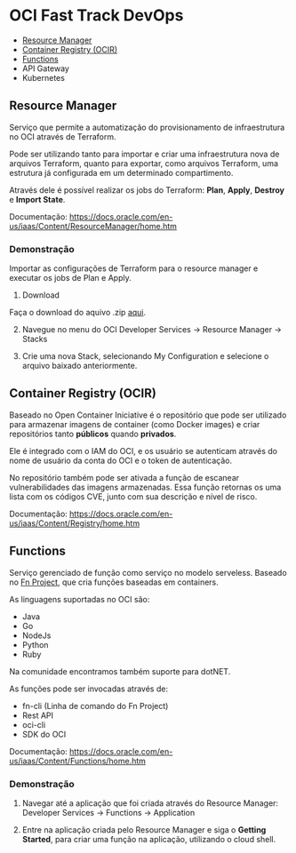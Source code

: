 # OCI Fast Track DevOps

- [Resource Manager](#Resource-Manager)
- [Container Registry (OCIR)](#container-registry-ocir)
- [Functions](#functions)
- API Gateway
- Kubernetes 

## Resource Manager

Serviço que permite a automatização do provisionamento de infraestrutura no OCI através de Terraform.

Pode ser utilizando tanto para importar e criar uma infraestrutura nova de arquivos Terraform, quanto para exportar, como arquivos Terraform, uma estrutura já configurada em um determinado compartimento.

Através dele é possível realizar os jobs do Terraform: **Plan**, **Apply**, **Destroy** e **Import State**.

Documentação: https://docs.oracle.com/en-us/iaas/Content/ResourceManager/home.htm

### Demonstração

Importar as configurações de Terraform para o resource manager e executar os jobs de Plan e Apply.

1. Download

Faça o download do aquivo .zip [aqui](https://github.com/ChristoPedro/fasttrackdevops/raw/main/terraform/terraform.zip).

2. Navegue no menu do OCI Developer Services -> Resource Manager -> Stacks

3. Crie uma nova Stack, selecionando My Configuration e selecione o arquivo baixado anteriormente.

## Container Registry (OCIR)

Baseado no Open Container Iniciative é o repositório que pode ser utilizado para armazenar imagens de container (como Docker images) e criar repositórios tanto **públicos** quando **privados**.

Ele é integrado com o IAM do OCI, e os usuário se autenticam através do nome de usuário da conta do OCI e o token de autenticação.

No repositório também pode ser ativada a função de escanear vulnerabilidades das imagens armazenadas. Essa função retornas os uma lista com os códigos CVE, junto com sua descrição e nível de risco.

Documentação: https://docs.oracle.com/en-us/iaas/Content/Registry/home.htm

## Functions

Serviço gerenciado de função como serviço no modelo serveless. Baseado no [Fn Project](https://fnproject.io/), que cria funções baseadas em containers.

As linguagens suportadas no OCI são:

- Java
- Go
- NodeJs
- Python
- Ruby

Na comunidade encontramos também suporte para dotNET.

As funções pode ser invocadas através de:

- fn-cli (Linha de comando do Fn Project)
- Rest API
- oci-cli
- SDK do OCI

Documentação: https://docs.oracle.com/en-us/iaas/Content/Functions/home.htm

### Demonstração

1. Navegar até a aplicação que foi criada através do Resource Manager: Developer Services -> Functions -> Application

2. Entre na aplicação criada pelo Resource Manager e siga o **Getting Started**, para criar uma função na aplicação, utilizando o cloud shell.


